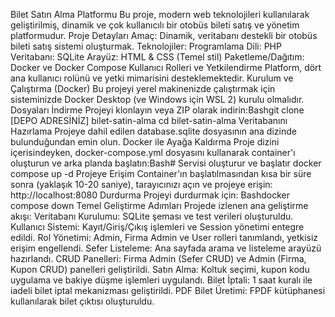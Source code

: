 Bilet Satın Alma Platformu
Bu proje, modern web teknolojileri kullanılarak geliştirilmiş, dinamik ve çok kullanıcılı bir otobüs bileti satış ve yönetim platformudur.
Proje Detayları
Amaç: Dinamik, veritabanı destekli bir otobüs bileti satış sistemi oluşturmak.
Teknolojiler:
Programlama Dili: PHP 
Veritabanı: SQLite 
Arayüz: HTML & CSS (Temel stil)
Paketleme/Dağıtım: Docker ve Docker Compose 
Kullanıcı Rolleri ve Yetkilendirme
Platform, dört ana kullanıcı rolünü ve yetki mimarisini desteklemektedir.
Kurulum ve Çalıştırma (Docker)
Bu projeyi yerel makinenizde çalıştırmak için sisteminizde Docker Desktop (ve Windows için WSL 2) kurulu olmalıdır.
Dosyaları İndirme
Projeyi klonlayın veya ZIP olarak indirin:Bashgit clone [DEPO ADRESİNİZ] bilet-satin-alma
cd bilet-satin-alma
Veritabanını Hazırlama
Projeye dahil edilen database.sqlite dosyasının ana dizinde bulunduğundan emin olun. 
Docker ile Ayağa Kaldırma
Proje dizini içerisindeyken, docker-compose.yml dosyasını kullanarak container'ı oluşturun ve arka planda başlatın:Bash# Servisi oluşturur ve başlatır
docker compose up -d
Projeye Erişim
Container'ın başlatılmasından kısa bir süre sonra (yaklaşık 10-20 saniye), tarayıcınızı açın ve projeye erişin:
http://localhost:8080
Durdurma
Projeyi durdurmak için:
Bashdocker compose down
Temel Geliştirme Adımları
Projede izlenen ana geliştirme akışı:
Veritabanı Kurulumu:
SQLite şeması ve test verileri oluşturuldu.
Kullanıcı Sistemi: 
Kayıt/Giriş/Çıkış işlemleri ve Session yönetimi entegre edildi.
Rol Yönetimi:
Admin, Firma Admin ve User rolleri tanımlandı, yetkisiz erişim engellendi.
Sefer Listeleme: 
Ana sayfada arama ve listeleme arayüzü hazırlandı.
CRUD Panelleri: 
Firma Admin (Sefer CRUD) ve Admin (Firma, Kupon CRUD) panelleri geliştirildi.
Satın Alma:
Koltuk seçimi, kupon kodu uygulama ve bakiye düşme işlemleri uygulandı.
Bilet İptali: 
1 saat kuralı ile iadeli bilet iptal mekanizması geliştirildi.
PDF Bilet Üretimi:
FPDF kütüphanesi kullanılarak bilet çıktısı oluşturuldu.
